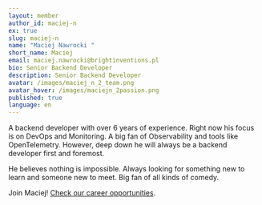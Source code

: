 ```yaml
---
layout: member
author_id: maciej-n
ex: true
slug: maciej-n
name: "Maciej Nawrocki "
short_name: Maciej
email: maciej.nawrocki@brightinventions.pl
bio: Senior Backend Developer
description: Senior Backend Developer
avatar: /images/maciej_n_2_team.png
avatar_hover: /images/maciejn_2passion.png
published: true
language: en
---
```

A backend developer with over 6 years of experience. Right now his focus is on DevOps and Monitoring. A big fan of Observability and tools like OpenTelemetry. However, deep down he will always be a backend developer first and foremost.

He believes nothing is impossible. Always looking for something new to learn and someone new to meet. Big fan of all kinds of comedy.

Join Maciej! [Check our career opportunities](/career).
